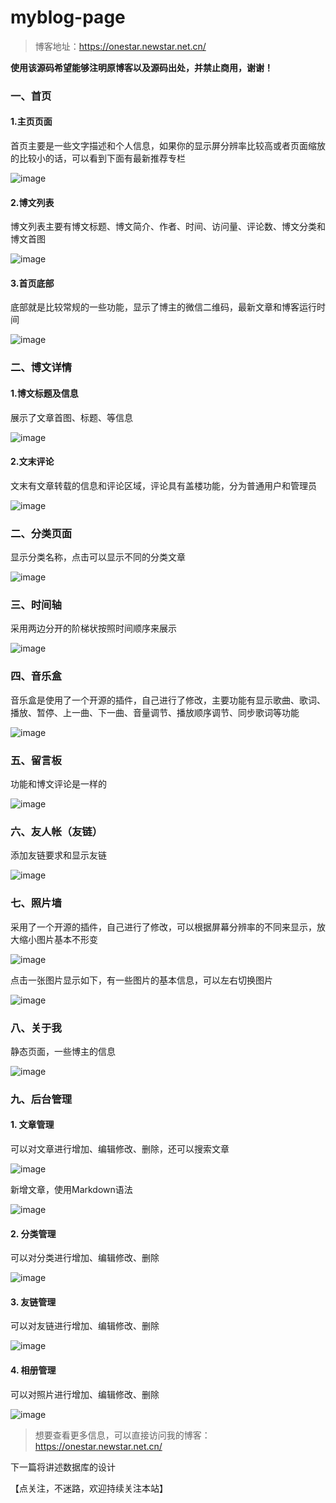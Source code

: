 # myblog-page
> 博客地址：https://onestar.newstar.net.cn/

**使用该源码希望能够注明原博客以及源码出处，并禁止商用，谢谢！**


### 一、首页
#### 1.主页页面
首页主要是一些文字描述和个人信息，如果你的显示屏分辨率比较高或者页面缩放的比较小的话，可以看到下面有最新推荐专栏

![image](https://note.youdao.com/yws/api/personal/file/60B33D91711A43FE959F7F28A9659F76?method=download&shareKey=b5d766a5244fdfa627bdf499b137bed4)

#### 2.博文列表
博文列表主要有博文标题、博文简介、作者、时间、访问量、评论数、博文分类和博文首图

![image](https://note.youdao.com/yws/api/personal/file/D0404995EE6C49E09FE176CFFD2DAF58?method=download&shareKey=20bee916c5be03205a21739f146d4817)

#### 3.首页底部
底部就是比较常规的一些功能，显示了博主的微信二维码，最新文章和博客运行时间

![image](https://note.youdao.com/yws/api/personal/file/C380C6520CD340F9A758E054316EF250?method=download&shareKey=670909c933f17adc2715b7851d2f8fe1)

### 二、博文详情
#### 1.博文标题及信息
展示了文章首图、标题、等信息

![image](https://note.youdao.com/yws/api/personal/file/AABA6EDBD9484E3480EE8EE75FA2D443?method=download&shareKey=37a62291f0e52c864734c7709e30076d)

#### 2.文末评论
文末有文章转载的信息和评论区域，评论具有盖楼功能，分为普通用户和管理员

![image](https://note.youdao.com/yws/api/personal/file/BC9677860AB347B5BACBAEC93EE5FA03?method=download&shareKey=106c7bb0251521b2153acf654a473be9)

### 二、分类页面
显示分类名称，点击可以显示不同的分类文章

![image](https://note.youdao.com/yws/api/personal/file/42B5353361184B25B8A3352CF16D8027?method=download&shareKey=d4f35e3c4ff903628dd54d4164480b8c)

### 三、时间轴
采用两边分开的阶梯状按照时间顺序来展示

![image](https://note.youdao.com/yws/api/personal/file/5B2C5A5EEF4449CD8910C50F7F52FACE?method=download&shareKey=25c2fe38311b205d2656a7bfdcc387ff)

### 四、音乐盒
音乐盒是使用了一个开源的插件，自己进行了修改，主要功能有显示歌曲、歌词、播放、暂停、上一曲、下一曲、音量调节、播放顺序调节、同步歌词等功能

![image](https://note.youdao.com/yws/api/personal/file/934F3DD146E14CB1911E8AB875EC32F1?method=download&shareKey=a9dc02ef5706f15ec8048aaed52d176f)

### 五、留言板
功能和博文评论是一样的

![image](https://note.youdao.com/yws/api/personal/file/4C76525F66704EACB03EAF1B6502B3FE?method=download&shareKey=2d64712f4351d91865a039104d08b7f9)

### 六、友人帐（友链）
添加友链要求和显示友链

![image](https://note.youdao.com/yws/api/personal/file/01925A84C4254C2183EB19D434B3A304?method=download&shareKey=aa8b1a2801a5d276c34bb9976be4a100)

### 七、照片墙
采用了一个开源的插件，自己进行了修改，可以根据屏幕分辨率的不同来显示，放大缩小图片基本不形变

![image](https://note.youdao.com/yws/api/personal/file/76EB1AE35F924B07955B6CEB22AA4B6A?method=download&shareKey=b9c3d2e4085188d1e835c60456daf85b)

点击一张图片显示如下，有一些图片的基本信息，可以左右切换图片

![image](https://note.youdao.com/yws/api/personal/file/9B1C7DBD764447CC9EAF2970A80E22C5?method=download&shareKey=33b9993d7810a457b1faf6e191ffad01)

### 八、关于我
静态页面，一些博主的信息

![image](https://note.youdao.com/yws/api/personal/file/AA32D383DBC04474AE00FCE762AD7F72?method=download&shareKey=170ca3d94809833a4883d50a1adbe7ac)

### 九、后台管理
#### 1. 文章管理
可以对文章进行增加、编辑修改、删除，还可以搜索文章

![image](https://note.youdao.com/yws/api/personal/file/C00F78914B2D4E698D27FD2446F83A51?method=download&shareKey=901a5f839995c112bbaa640e193ef4a9)

新增文章，使用Markdown语法

![image](https://note.youdao.com/yws/api/personal/file/3C43A350FB6B4997BFA8512EE550F08D?method=download&shareKey=c1c8d7d8f3401370f0926ff418cea9a4)

#### 2. 分类管理
可以对分类进行增加、编辑修改、删除

![image](https://note.youdao.com/yws/api/personal/file/FC203A1B5DD64029805278A188308658?method=download&shareKey=df2e23230e2ed9096ce04ea04bc30022)


#### 3. 友链管理
可以对友链进行增加、编辑修改、删除

![image](https://note.youdao.com/yws/api/personal/file/9C9F070DC1F54EF5A85BD7AC1CAFAFA8?method=download&shareKey=28f50104c75455a54b60550c08c1e418)


#### 4. 相册管理
可以对照片进行增加、编辑修改、删除

![image](https://note.youdao.com/yws/api/personal/file/EFCD0C864386461A91CF3CBDB4B3B557?method=download&shareKey=8fe0a0ea570b72f6da15cd0de32c3109)


> 想要查看更多信息，可以直接访问我的博客：https://onestar.newstar.net.cn/

下一篇将讲述数据库的设计

【点关注，不迷路，欢迎持续关注本站】
